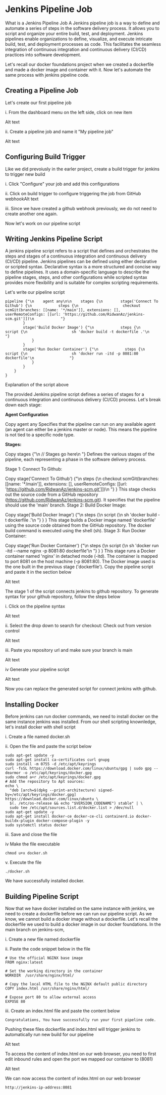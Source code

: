 # Jenkins Pipeline Job
What is a Jenkins Pipeline Job
A Jenkins pipeline job is a way to define and automate a series of steps in the software delivery process. It allows you to script and organize your entire build, test, and deployment. Jenkins pipelines enable organizations to define, visualize, and execute intricate build, test, and deployment processes as code. This facilitates the seamless integration of continuous integration and continuous delivery (CI/CD) practices into software development.

Let's recall our docker foundations project when we created a dockerfile and made a docker image and container with it. Now let's automate the same process with jenkins pipeline code.

## Creating a Pipeline Job
Let's create our first pipeline job

i. From the dashboard menu on the left side, click on new item

Alt text

ii. Create a pipeline job and name it "My pipeline job"

Alt text

## Configuring Build Trigger
Like we did prevoiusly in the earler project, create a build trigger for jenkins to trigger new build

i. Click "Configure" your job and add this configurations

ii. Click on build trigger to configure triggering the job from GitHub webhookAlt text

iii. Since we have created a github webhook previously, we do not need to create another one again.

Now let's work on our pipeline script

## Writing Jenkins Pipeline Script
A jenkins pipeline script refers to a script that defines and orchestrates the steps and stages of a continuous integration and continuous delivery (CI/CD) pipeline. Jenkins pipelines can be defined using either declarative or scripted syntax. Declarative syntax is a more structured and concise way to define pipelines. It uses a domain-specific language to describe the pipeline stages, steps, and other configurations while scripted syntax provides more flexibility and is suitable for complex scripting requirements.

Let's write our pipeline script

```
pipeline {"\n    agent any\n\n    stages {\n        stage('Connect To Github') {\n            steps {\n                    checkout scmGit(branches: [[name: '*/main']], extensions: [], userRemoteConfigs: [[url: 'https://github.com/RidwanAz/jenkins-scm.git']])\n            "}
        }
        stage('Build Docker Image') {"\n            steps {\n                script {\n                    sh 'docker build -t dockerfile .'\n                "}
            }
        }
        stage('Run Docker Container') {"\n            steps {\n                script {\n                    sh 'docker run -itd -p 8081:80 dockerfile'\n                "}
            }
        }
    }
}
```

Explanation of the script above

The provided Jenkins pipeline script defines a series of stages for a continuous integration and continuous delivery (CI/CD) process. Let's break down each stage:

**Agent Configuration**


Copy
agent any
Specifies that the pipeline can run on any available agent (an agent can either be a jenkins master or node). This means the pipeline is not tied to a specific node type.

**Stages:**


Copy
stages {"\n      // Stages go here\n   "}
Defines the various stages of the pipeline, each representing a phase in the software delivery process.

Stage 1: Connect To Github:


Copy
stage('Connect To Github') {"\n      steps {\n         checkout scmGit(branches: [[name: '*/main']], extensions: [], userRemoteConfigs: [[url: 'https://github.com/RidwanAz/jenkins-scm.git']])\n      "}
}
This stage checks out the source code from a GitHub repository (https://github.com/RidwanAz/jenkins-scm.git).
It specifies that the pipeline should use the 'main' branch.
Stage 2: Build Docker Image:


Copy
stage('Build Docker Image') {"\n      steps {\n         script {\n            sh 'docker build -t dockerfile .'\n         "}
   }
}
This stage builds a Docker image named 'dockerfile' using the source code obtained from the GitHub repository.
The docker build command is executed using the shell (sh).
Stage 3: Run Docker Container:


Copy
stage('Run Docker Container') {"\n      steps {\n         script {\n            sh 'docker run -itd --name nginx -p 8081:80 dockerfile'\n         "}
   }
}
This stage runs a Docker container named 'nginx' in detached mode (-itd).
The container is mapped to port 8081 on the host machine (-p 8081:80).
The Docker image used is the one built in the previous stage ('dockerfile').
Copy the pipeline script and paste it in the section below

Alt text

The stage 1 of the script connects jenkins to github repository. To generate syntax for your github repository, follow the steps below

i. Click on the pipeline syntax

Alt text

ii. Select the drop down to search for checkout: Check out from version control

Alt text

iii. Paste you repository url and make sure your branch is main

Alt text

iv Generate your pipeline script

Alt text

Now you can replace the generated script for connect jenkins with github.

## Installing Docker
Before jenkins can run docker commands, we need to install docker on the same instance jenkins was installed. From our shell scripting knownledge, let's install docker with shell script

i. Create a file named docker.sh

ii. Open the file and paste the script below


```
sudo apt-get update -y
sudo apt-get install ca-certificates curl gnupg
sudo install -m 0755 -d /etc/apt/keyrings
curl -fsSL https://download.docker.com/linux/ubuntu/gpg | sudo gpg --dearmor -o /etc/apt/keyrings/docker.gpg
sudo chmod a+r /etc/apt/keyrings/docker.gpg
# Add the repository to Apt sources:
echo \
  "deb [arch=$(dpkg --print-architecture) signed-by=/etc/apt/keyrings/docker.gpg] https://download.docker.com/linux/ubuntu \
  $(. /etc/os-release && echo "$VERSION_CODENAME") stable" | \
  sudo tee /etc/apt/sources.list.d/docker.list > /dev/null
sudo apt-get update -y
sudo apt-get install docker-ce docker-ce-cli containerd.io docker-buildx-plugin docker-compose-plugin -y
sudo systemctl status docker
```
iii. Save and close the file

iv Make the file executable


```
chmod u+x docker.sh
```
v. Execute the file


```
./docker.sh
```
We have successfully installed docker.

## Building Pipeline Script
Now that we have docker installed on the same instance with jenkins, we need to create a dockerfile before we can run our pipeline script. As we know, we cannot build a docker image without a dockerfile. Let's recall the dockerfile we used to build a docker image in our docker foundations. In the main branch on jenkins-scm,

i. Create a new file named dockerfile

ii. Paste the code snippet below in the file


```
# Use the official NGINX base image
FROM nginx:latest

# Set the working directory in the container
WORKDIR  /usr/share/nginx/html/

# Copy the local HTML file to the NGINX default public directory
COPY index.html /usr/share/nginx/html/

# Expose port 80 to allow external access
EXPOSE 80
```

iii. Create an index.html file and paste the content below


```
Congratulations, You have successfully run your first pipeline code.
```

Pushing these files dockerfile and index.html will trigger jenkins to automatically run new build for our pipeline

Alt text

To access the content of index.html on our web browser, you need to first edit inbound rules and open the port we mapped our container to (8081)

Alt text

We can now access the content of index.html on our web browser


```
http://jenkins-ip-address:8081
```
